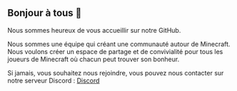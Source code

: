 ## Bonjour à tous 👋

Nous sommes heureux de vous accueillir sur notre GitHub.

Nous sommes une équipe qui créant une communauté autour de Minecraft. Nous voulons créer un espace de partage et de convivialité pour tous les joueurs de Minecraft où chacun peut trouver son bonheur.

Si jamais, vous souhaitez nous rejoindre, vous pouvez nous contacter sur notre serveur Discord : [Discord](https://discord.gg/WSvxPKFUPR)
